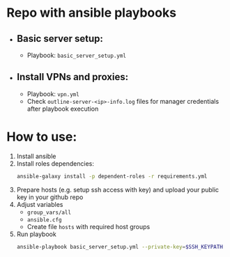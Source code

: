 # Repo with ansible playbooks
- ## Basic server setup: 
   - Playbook: `basic_server_setup.yml`

- ## Install VPNs and proxies:
   - Playbook: `vpn.yml`  
   - Check `outline-server-<ip>-info.log` files for manager credentials after playbook execution

# How to use:
1. Install ansible
2. Install roles dependencies:
   ```sh
   ansible-galaxy install -p dependent-roles -r requirements.yml
   ```
3. Prepare hosts (e.g. setup ssh access with key) and upload your public key in your github repo
4. Adjust variables
   - `group_vars/all`
   - `ansible.cfg`
   - Create file `hosts` with required host groups
5. Run playbook
   ```sh
   ansible-playbook basic_server_setup.yml --private-key=$SSH_KEYPATH
   ```
